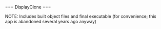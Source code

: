 === DisplayClone ===

NOTE: Includes built object files and final executable (for convenience; this app is abandoned several years ago anyway)
